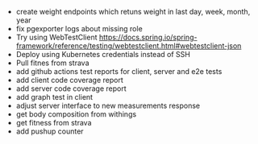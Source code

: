 - create weight endpoints which retuns weight in last day, week, month, year
- fix pgexporter logs about missing role
- Try using WebTestClient https://docs.spring.io/spring-framework/reference/testing/webtestclient.html#webtestclient-json
- Deploy using Kubernetes credentials instead of SSH
- Pull fitnes from strava
- add github actions test reports for client, server and e2e tests
- add client code coverage report
- add server code coverage report
- add graph test in client
- adjust server interface to new measurements response
- get body composition from withings
- get fitness from strava
- add pushup counter
